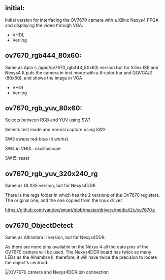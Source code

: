 
## initial: 
Initial version for interfacing the OV7670 camera with a Xilinx Nexys4 FPGA and displaying the video through VGA. 
  + VHDL
  + Verilog
  
## ov7670_rgb444_80x60:
Same as Apio (../apio/ov7670_rgb444_80x60) version but for Xilinx ISE and Nexys4
It puts the camera in test mode with a 8-color bar and QQVGA/2 (80x60), and shows the image in VGA
  + VHDL
  + Verilog

## ov7670_rgb_yuv_80x60:  
Selects between RGB and YUV using SW1

Selects test mode and normal capture using SW2

SW3 swaps red-blue (it works)

SW4 in VHDL: oscilloscope

SW15: reset

## ov7670_rgb_yuv_320x240_rg

Same as ULX3S version, but for Nexys4DDR

There is the regs folder in which has the 2 versions of the OV7670 registers.
The original one, and the one copied from the linux driver:

https://github.com/yandex/smart/blob/master/drivers/media/i2c/ov7670.c

## ov7670_ObjectDetect

Same as Alhambra II version, but for Nexys4DDR.

As there are more pins available on the Nexys 4 all the data pins of the OV7670 camara will be used.
The Nexys4DDR board has twice as many LEDs as the Alhambra II, therefore, it will have twice the precision to locate the object's centroid.

![OV7670 camera and Nexys4DDR pin connection](https://github.com/JdeRobot/FPGA-robotics/tree/javi_garci/Projects/ComputerVision/xilinx_nexys4/ov7670_ObjectDetect)

